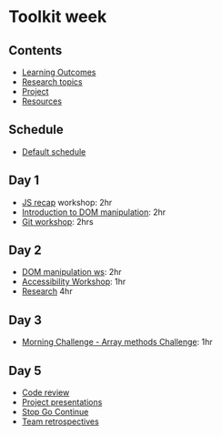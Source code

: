 # Toolkit week

## Contents

- [Learning Outcomes](./learning-outcomes.md)
- [Research topics](./research-afternoon.md)
- [Project](./project.md)
- [Resources](./resources)

## Schedule
- [Default schedule](../schedules/default.md)

## Day 1

- [JS recap](https://github.com/WebAhead/js-recap) workshop: 2hr
- [Introduction to DOM manipulation](../dom-intro.md): 2hr
- [Git workshop](https://github.com/foundersandcoders/git-workflow-workshop-for-two): 2hrs


## Day 2

- [DOM manipulation ws](): 2hr
- [Accessibility Workshop](https://github.com/foundersandcoders/web-accessibility/blob/master/putting-yourself-in-someone-elses-shoes.md): 1hr
- [Research](https://github.com/WebAhead/master-reference/blob/master/coursebook/week-2/research-afternoon.md) 4hr

## Day 3

- [Morning Challenge - Array methods Challenge](https://github.com/WebAhead/array-methods): 1hr

## Day 5
- [Code review](./codereviewintro.md)
- [Project presentations](https://github.com/foundersandcoders/master-reference/blob/master/coursebook/general/weekly-projects.md#project-presentation)
- [Stop Go Continue](https://github.com/foundersandcoders/master-reference/blob/master/coursebook/general/retrospectives.md#cohort-retrospective)
- [Team retrospectives](https://github.com/foundersandcoders/master-reference/blob/master/coursebook/general/retrospectives.md#team-retrospectives)

